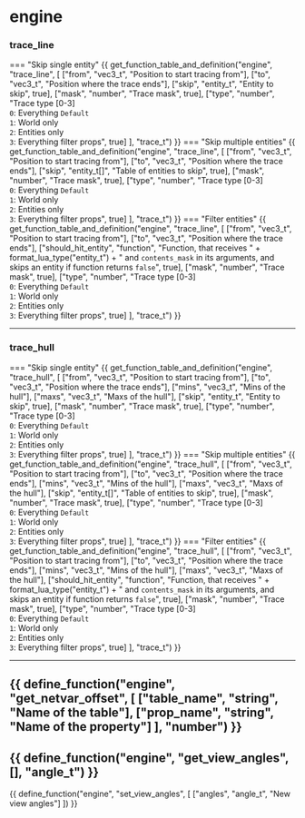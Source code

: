 # engine

### trace_line
=== "Skip single entity"
    {{ get_function_table_and_definition("engine", "trace_line", [
        ["from", "vec3_t", "Position to start tracing from"],
        ["to",   "vec3_t", "Position where the trace ends"],
        ["skip", "entity_t", "Entity to skip", true],
        ["mask", "number", "Trace mask", true],
        ["type", "number", "Trace type [0-3]<br/>`0`: Everything `Default`<br/>`1`: World only<br/>`2`: Entities only<br/>`3`: Everything filter props", true]
    ], "trace_t") }}
=== "Skip multiple entities"
    {{ get_function_table_and_definition("engine", "trace_line", [
        ["from", "vec3_t", "Position to start tracing from"],
        ["to",   "vec3_t", "Position where the trace ends"],
        ["skip", "entity_t[]", "Table of entities to skip", true],
        ["mask", "number", "Trace mask", true],
        ["type", "number", "Trace type [0-3]<br/>`0`: Everything `Default`<br/>`1`: World only<br/>`2`: Entities only<br/>`3`: Everything filter props", true]
    ], "trace_t") }}
=== "Filter entities"
    {{ get_function_table_and_definition("engine", "trace_line", [
        ["from", "vec3_t", "Position to start tracing from"],
        ["to",   "vec3_t", "Position where the trace ends"],
        ["should_hit_entity", "function", "Function, that receives " + format_lua_type("entity_t") + " and `contents_mask` in its arguments, and skips an entity if function returns `false`", true],
        ["mask", "number", "Trace mask", true],
        ["type", "number", "Trace type [0-3]<br/>`0`: Everything `Default`<br/>`1`: World only<br/>`2`: Entities only<br/>`3`: Everything filter props", true]
    ], "trace_t") }}
    
---

### trace_hull
=== "Skip single entity"
    {{ get_function_table_and_definition("engine", "trace_hull", [
        ["from", "vec3_t", "Position to start tracing from"],
        ["to",   "vec3_t", "Position where the trace ends"],
        ["mins", "vec3_t", "Mins of the hull"],
        ["maxs", "vec3_t", "Maxs of the hull"],
        ["skip", "entity_t", "Entity to skip", true],
        ["mask", "number", "Trace mask", true],
        ["type", "number", "Trace type [0-3]<br/>`0`: Everything `Default`<br/>`1`: World only<br/>`2`: Entities only<br/>`3`: Everything filter props", true]
    ], "trace_t") }}
=== "Skip multiple entities"
    {{ get_function_table_and_definition("engine", "trace_hull", [
        ["from", "vec3_t", "Position to start tracing from"],
        ["to",   "vec3_t", "Position where the trace ends"],
        ["mins", "vec3_t", "Mins of the hull"],
        ["maxs", "vec3_t", "Maxs of the hull"],
        ["skip", "entity_t[]", "Table of entities to skip", true],
        ["mask", "number", "Trace mask", true],
        ["type", "number", "Trace type [0-3]<br/>`0`: Everything `Default`<br/>`1`: World only<br/>`2`: Entities only<br/>`3`: Everything filter props", true]
    ], "trace_t") }}
=== "Filter entities"
    {{ get_function_table_and_definition("engine", "trace_hull", [
        ["from", "vec3_t", "Position to start tracing from"],
        ["to",   "vec3_t", "Position where the trace ends"],
        ["mins", "vec3_t", "Mins of the hull"],
        ["maxs", "vec3_t", "Maxs of the hull"],
        ["should_hit_entity", "function", "Function, that receives " + format_lua_type("entity_t") + " and `contents_mask` in its arguments, and skips an entity if function returns `false`", true],
        ["mask", "number", "Trace mask", true],
        ["type", "number", "Trace type [0-3]<br/>`0`: Everything `Default`<br/>`1`: World only<br/>`2`: Entities only<br/>`3`: Everything filter props", true]
    ], "trace_t") }}

---
{{ define_function("engine", "get_netvar_offset", [
    ["table_name", "string", "Name of the table"],
    ["prop_name", "string", "Name of the property"]
], "number") }}
---
{{ define_function("engine", "get_view_angles", [], "angle_t") }}
---
{{ define_function("engine", "set_view_angles", [
    ["angles", "angle_t", "New view angles"]
]) }}
